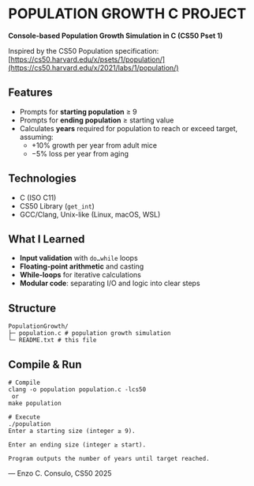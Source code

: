 # POPULATION GROWTH C PROJECT

**Console-based Population Growth Simulation in C (CS50 Pset 1)**

Inspired by the CS50 Population specification:  
[https://cs50.harvard.edu/x/psets/1/population/](https://cs50.harvard.edu/x/2021/labs/1/population/)

## Features
- Prompts for **starting population** ≥ 9  
- Prompts for **ending population** ≥ starting value  
- Calculates **years** required for population to reach or exceed target, assuming:
  - +10% growth per year from adult mice  
  - −5% loss per year from aging  

## Technologies
- C (ISO C11)  
- CS50 Library (`get_int`)  
- GCC/Clang, Unix-like (Linux, macOS, WSL)

## What I Learned
- **Input validation** with `do…while` loops  
- **Floating-point arithmetic** and casting  
- **While-loops** for iterative calculations  
- **Modular code**: separating I/O and logic into clear steps  

## Structure
```
PopulationGrowth/
├─ population.c # population growth simulation
└─ README.txt # this file
```
## Compile & Run
```
# Compile
clang -o population population.c -lcs50
 or
make population

# Execute
./population
Enter a starting size (integer ≥ 9).

Enter an ending size (integer ≥ start).

Program outputs the number of years until target reached.
```
— Enzo C. Consulo, CS50 2025
